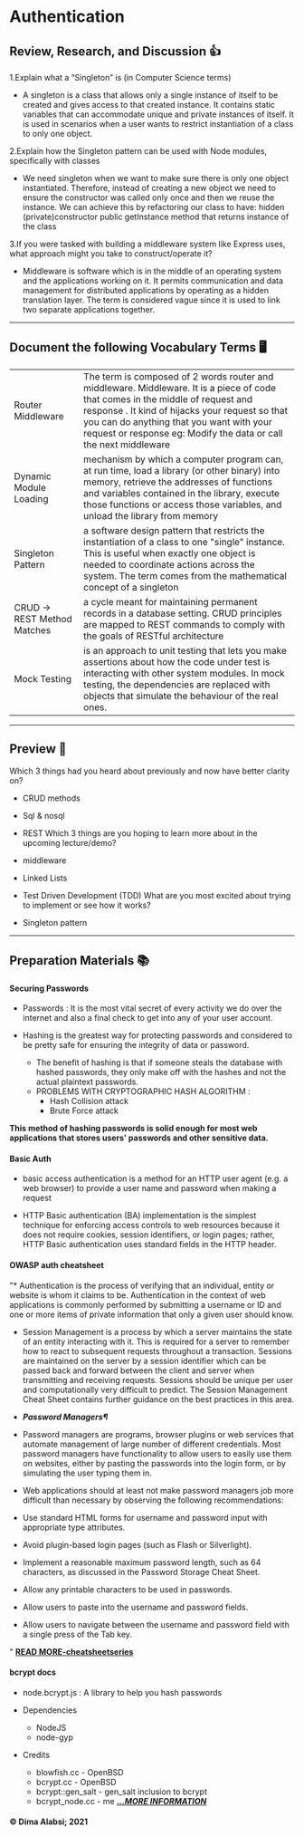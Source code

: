 #  Authentication

## Review, Research, and Discussion 👍

1.Explain what a “Singleton” is (in Computer Science terms)


* A singleton is a class that allows only a single instance of itself to be created and gives access to that created instance. It contains static variables that can accommodate unique and private instances of itself. It is used in scenarios when a user wants to restrict instantiation of a class to only one object.

2.Explain how the Singleton pattern can be used with Node modules, specifically with classes

* We need singleton when we want to make sure there is only one object instantiated. Therefore, instead of creating a new object we need to ensure the constructor was called only once and then we reuse the instance.
We can achieve this by refactoring our class to have:
hidden (private)constructor
public getInstance method that returns instance of the class

3.If you were tasked with building a middleware system like Express uses, what approach might you take to construct/operate it?

* Middleware is software which is in the middle of an operating system and the applications working on it. It permits communication and data management for distributed applications by operating as a hidden translation layer. The term is considered vague since it is used to link two separate applications together.

--------------------------------

## Document the following Vocabulary Terms 🖥️
|||
|-|-----|
|Router Middleware|The term is composed of 2 words router and middleware. Middleware. It is a piece of code that comes in the middle of request and response . It kind of hijacks your request so that you can do anything that you want with your request or response eg: Modify the data or call the next middleware|
|Dynamic Module Loading|mechanism by which a computer program can, at run time, load a library (or other binary) into memory, retrieve the addresses of functions and variables contained in the library, execute those functions or access those variables, and unload the library from memory|
|Singleton Pattern|a software design pattern that restricts the instantiation of a class to one "single" instance. This is useful when exactly one object is needed to coordinate actions across the system. The term comes from the mathematical concept of a singleton|
|CRUD -> REST Method Matches|a cycle meant for maintaining permanent records in a database setting. CRUD principles are mapped to REST commands to comply with the goals of RESTful architecture|
|Mock Testing|is an approach to unit testing that lets you make assertions about how the code under test is interacting with other system modules. In mock testing, the dependencies are replaced with objects that simulate the behaviour of the real ones. |

-----------------------------

## Preview 📖

Which 3 things had you heard about previously and now have better clarity on?
* CRUD methods  
* Sql & nosql
* REST
Which 3 things are you hoping to learn more about in the upcoming lecture/demo?

* middleware
* Linked Lists
* Test Driven Development (TDD)
What are you most excited about trying to implement or see how it works?

* Singleton pattern



-----------------------------

## Preparation Materials 📚

#### Securing Passwords

* Passwords : It is the most vital secret of every activity we do over the internet and also a final check to get into any of your user account.
 * Hashing is the greatest way for protecting passwords and considered to be pretty safe for ensuring the integrity of data or password.

   * The benefit of hashing is that if someone steals the database with hashed passwords, they only make off with the hashes and not the actual plaintext passwords.
   * PROBLEMS WITH CRYPTOGRAPHIC HASH ALGORITHM :  
       *  Hash Collision attack 
       * Brute Force attack

 **This method of hashing passwords is solid enough for most web applications that stores users' passwords and other sensitive data.**

  #### Basic Auth

  *  basic access authentication is a method for an HTTP user agent (e.g. a web browser) to provide a user name and password when making a request

  * HTTP Basic authentication (BA) implementation is the simplest technique for enforcing access controls to web resources because it does not require cookies, session identifiers, or login pages; rather, HTTP Basic authentication uses standard fields in the HTTP header.


#### OWASP auth cheatsheet

"* Authentication is the process of verifying that an individual, entity or website is whom it claims to be. Authentication in the context of web applications is commonly performed by submitting a username or ID and one or more items of private information that only a given user should know.

* Session Management is a process by which a server maintains the state of an entity interacting with it. This is required for a server to remember how to react to subsequent requests throughout a transaction. Sessions are maintained on the server by a session identifier which can be passed back and forward between the client and server when transmitting and receiving requests. Sessions should be unique per user and computationally very difficult to predict. The Session Management Cheat Sheet contains further guidance on the best practices in this area.

* ***Password Managers¶***

* Password managers are programs, browser plugins or web services that automate management of large number of different credentials. Most password managers have functionality to allow users to easily use them on websites, either by pasting the passwords into the login form, or by simulating the user typing them in.

* Web applications should at least not make password managers job more difficult than necessary by observing the following recommendations:

* Use standard HTML forms for username and password input with appropriate type attributes.
* Avoid plugin-based login pages (such as Flash or Silverlight).
* Implement a reasonable maximum password length, such as 64 characters, as discussed in the Password Storage Cheat Sheet.
* Allow any printable characters to be used in passwords.
* Allow users to paste into the username and password fields.
* Allow users to navigate between the username and password field with a single press of the Tab key.


" **[READ MORE-cheatsheetseries](https://cheatsheetseries.owasp.org/cheatsheets/Authentication_Cheat_Sheet.html)**

#### bcrypt docs

* node.bcrypt.js : A library to help you hash passwords

* Dependencies
  * NodeJS
  * node-gyp

* Credits

  * blowfish.cc - OpenBSD
  * bcrypt.cc - OpenBSD
  * bcrypt::gen_salt - gen_salt inclusion to bcrypt
   * bcrypt_node.cc - me      ***[...MORE INFORMATION ](https://www.npmjs.com/package/bcrypt)***


 #### &copy; Dima Alabsi; 2021
